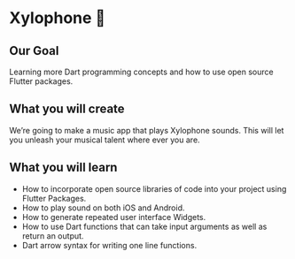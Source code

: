 # Xylophone 🎹

## Our Goal

Learning more Dart programming concepts and how to use open source Flutter packages.


## What you will create

We’re going to make a music app that plays Xylophone sounds. This will let you unleash your musical talent where ever you are. 


## What you will learn

- How to incorporate open source libraries of code into your project using Flutter Packages.
- How to play sound on both iOS and Android.
- How to generate repeated user interface Widgets.
- How to use Dart functions that can take input arguments as well as return an output.
- Dart arrow syntax for writing one line functions.


